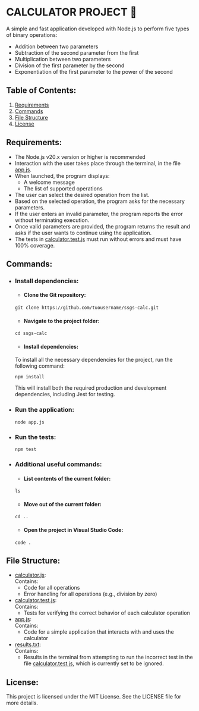 # CALCULATOR PROJECT 🔢
A simple and fast application developed with Node.js to perform five types of binary operations:
- Addition between two parameters
- Subtraction of the second parameter from the first
- Multiplication between two parameters
- Division of the first parameter by the second
- Exponentiation of the first parameter to the power of the second

## Table of Contents:
1. [Requirements](#requirements)
2. [Commands](#commands)
3. [File Structure](#file-structure)
4. [License](#License)

## Requirements:
- The Node.js v20.x version or higher is recommended
- Interaction with the user takes place through the terminal, in the file [app.js](app.js).
- When launched, the program displays:
  * A welcome message
  * The list of supported operations
- The user can select the desired operation from the list.
- Based on the selected operation, the program asks for the necessary parameters.
- If the user enters an invalid parameter, the program reports the error without terminating execution.
- Once valid parameters are provided, the program returns the result and asks if the user wants to continue using the application.
- The tests in [calculator.test.js](calculator.test.js) must run without errors and must have 100% coverage.
   
## Commands: 

- ### Install dependencies:
  
  * #### Clone the Git repository:
  ```
  git clone https://github.com/tuousername/ssgs-calc.git
  ```
  
  * #### Navigate to the project folder:
  ```
  cd ssgs-calc
  ```
  
  * #### Install dependencies: <br>
  To install all the necessary dependencies for the project, run the following command:
  ```
  npm install
  ```
  This will install both the required production and development dependencies, including Jest for testing.
  
- ### Run the application:
  ```
  node app.js
  ```

- ### Run the tests:
  ```
  npm test
  ```

- ### Additional useful commands:

  * #### List contents of the current folder:
  ```
  ls
  ```
  
  * #### Move out of the current folder:
  ```
  cd ..
  ``` 
  * #### Open the project in Visual Studio Code:
  ```
  code .
  ```

## File Structure:
- [calculator.js](calculator.js): <br> 
  Contains: 
    * Code for all operations
    * Error handling for all operations (e.g., division by zero)
- [calculator.test.js](calculator.test.js):<br> 
  Contains: 
    * Tests for verifying the correct behavior of each calculator operation
- [app.js](app.js):<br> 
  Contains: 
    * Code for a simple application that interacts with and uses the calculator
 - [results.txt](results.txt):<br> 
  Contains: 
    * Results in the terminal from attempting to run the incorrect test in the file [calculator.test.js](calculator.test.js), which is currently set to be ignored.

## License: 
This project is licensed under the MIT License. See the LICENSE file for more details.

